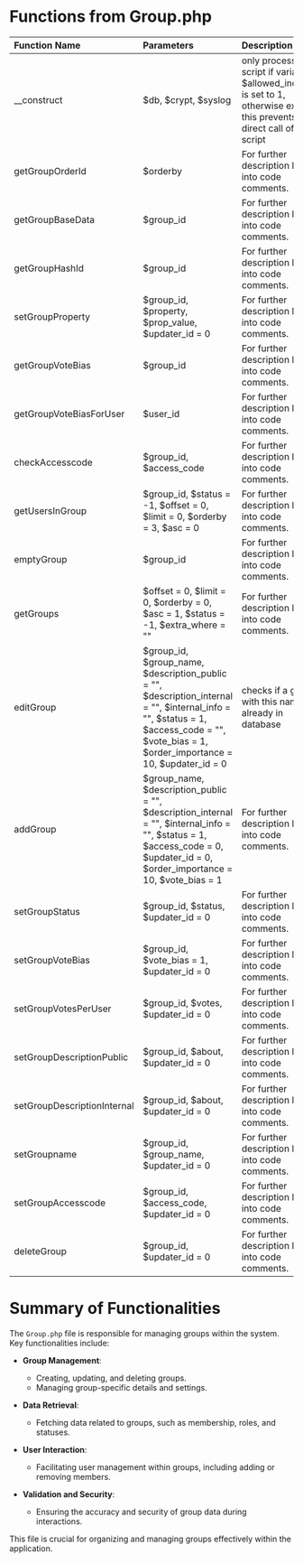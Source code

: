 # Functions from Group.php

| Function Name               | Parameters                                                                                                                                                                                 | Description                                                                                                           |
|:----------------------------|:-------------------------------------------------------------------------------------------------------------------------------------------------------------------------------------------|:----------------------------------------------------------------------------------------------------------------------|
| __construct                 | $db, $crypt, $syslog                                                                                                                                                                       | only process script if variable $allowed_include is set to 1, otherwise exit this prevents direct call of this script |
| getGroupOrderId             | $orderby                                                                                                                                                                                   | For further description look into code comments.                                                                                              |
| getGroupBaseData            | $group_id                                                                                                                                                                                  | For further description look into code comments.                                                                                              |
| getGroupHashId              | $group_id                                                                                                                                                                                  | For further description look into code comments.                                                                                              |
| setGroupProperty            | $group_id, $property, $prop_value, $updater_id = 0                                                                                                                                         | For further description look into code comments.                                                                                              |
| getGroupVoteBias            | $group_id                                                                                                                                                                                  | For further description look into code comments.                                                                                              |
| getGroupVoteBiasForUser     | $user_id                                                                                                                                                                                   | For further description look into code comments.                                                                                              |
| checkAccesscode             | $group_id, $access_code                                                                                                                                                                    | For further description look into code comments.                                                                                              |
| getUsersInGroup             | $group_id, $status = -1, $offset = 0, $limit = 0, $orderby = 3, $asc = 0                                                                                                                   | For further description look into code comments.                                                                                              |
| emptyGroup                  | $group_id                                                                                                                                                                                  | For further description look into code comments.                                                                                              |
| getGroups                   | $offset = 0, $limit = 0, $orderby = 0, $asc = 1, $status = -1, $extra_where = ""                                                                                                           | For further description look into code comments.                                                                                              |
| editGroup                   | $group_id, $group_name, $description_public = "", $description_internal = "", $internal_info = "", $status = 1, $access_code = "", $vote_bias = 1, $order_importance = 10, $updater_id = 0 | checks if a group with this name is already in database                                                               |
| addGroup                    | $group_name, $description_public = "", $description_internal = "", $internal_info = "", $status = 1, $access_code = 0, $updater_id = 0, $order_importance = 10, $vote_bias = 1             | For further description look into code comments.                                                                                              |
| setGroupStatus              | $group_id, $status, $updater_id = 0                                                                                                                                                        | For further description look into code comments.                                                                                              |
| setGroupVoteBias            | $group_id, $vote_bias = 1, $updater_id = 0                                                                                                                                                 | For further description look into code comments.                                                                                              |
| setGroupVotesPerUser        | $group_id, $votes, $updater_id = 0                                                                                                                                                         | For further description look into code comments.                                                                                              |
| setGroupDescriptionPublic   | $group_id, $about, $updater_id = 0                                                                                                                                                         | For further description look into code comments.                                                                                              |
| setGroupDescriptionInternal | $group_id, $about, $updater_id = 0                                                                                                                                                         | For further description look into code comments.                                                                                              |
| setGroupname                | $group_id, $group_name, $updater_id = 0                                                                                                                                                    | For further description look into code comments.                                                                                              |
| setGroupAccesscode          | $group_id, $access_code, $updater_id = 0                                                                                                                                                   | For further description look into code comments.                                                                                              |
| deleteGroup                 | $group_id, $updater_id = 0                                                                                                                                                                 | For further description look into code comments.                                                                                              |

# Summary of Functionalities


The `Group.php` file is responsible for managing groups within the system. Key functionalities include:

- **Group Management**:
  - Creating, updating, and deleting groups.
  - Managing group-specific details and settings.

- **Data Retrieval**:
  - Fetching data related to groups, such as membership, roles, and statuses.

- **User Interaction**:
  - Facilitating user management within groups, including adding or removing members.

- **Validation and Security**:
  - Ensuring the accuracy and security of group data during interactions.

This file is crucial for organizing and managing groups effectively within the application.
